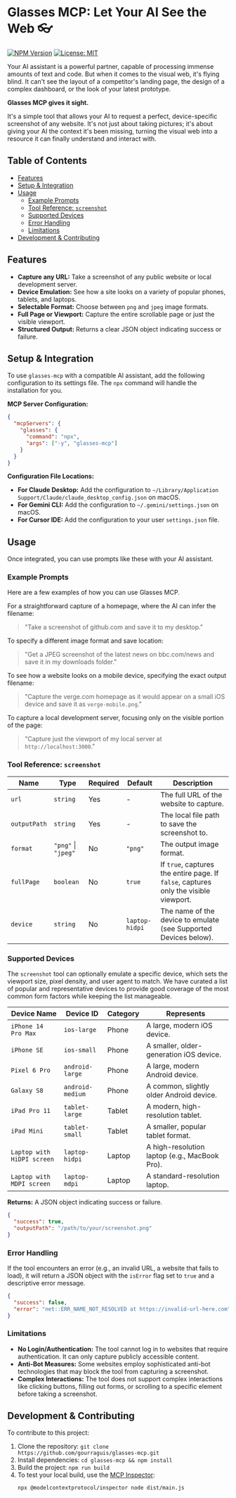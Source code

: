 # Glasses MCP: Let Your AI See the Web 👓

[![NPM Version](https://img.shields.io/npm/v/glasses-mcp?style=flat-square)](https://www.npmjs.com/package/glasses-mcp)
[![License: MIT](https://img.shields.io/badge/License-MIT-yellow.svg?style=flat-square)](https://opensource.org/licenses/MIT)

Your AI assistant is a powerful partner, capable of processing immense amounts of text and code. But when it comes to the visual web, it's flying blind. It can't see the layout of a competitor's landing page, the design of a complex dashboard, or the look of your latest prototype.

**Glasses MCP gives it sight.**

It's a simple tool that allows your AI to request a perfect, device-specific screenshot of any website. It's not just about taking pictures; it's about giving your AI the context it's been missing, turning the visual web into a resource it can finally understand and interact with.

## Table of Contents

- [Features](#features)
- [Setup & Integration](#setup--integration)
- [Usage](#usage)
  - [Example Prompts](#example-prompts)
  - [Tool Reference: `screenshot`](#tool-reference-screenshot)
  - [Supported Devices](#supported-devices)
  - [Error Handling](#error-handling)
  - [Limitations](#limitations)
- [Development & Contributing](#development--contributing)

## Features

*   **Capture any URL:** Take a screenshot of any public website or local development server.
*   **Device Emulation:** See how a site looks on a variety of popular phones, tablets, and laptops.
*   **Selectable Format:** Choose between `png` and `jpeg` image formats.
*   **Full Page or Viewport:** Capture the entire scrollable page or just the visible viewport.
*   **Structured Output:** Returns a clear JSON object indicating success or failure.

## Setup & Integration

To use `glasses-mcp` with a compatible AI assistant, add the following configuration to its settings file. The `npx` command will handle the installation for you.

**MCP Server Configuration:**
```json
{
  "mcpServers": {
    "glasses": {
      "command": "npx",
      "args": ["-y", "glasses-mcp"]
    }
  }
}
```

**Configuration File Locations:**
*   **For Claude Desktop:** Add the configuration to `~/Library/Application Support/Claude/claude_desktop_config.json` on macOS.
*   **For Gemini CLI:** Add the configuration to `~/.gemini/settings.json` on macOS.
*   **For Cursor IDE:** Add the configuration to your user `settings.json` file.

## Usage

Once integrated, you can use prompts like these with your AI assistant.

### Example Prompts

Here are a few examples of how you can use Glasses MCP.

For a straightforward capture of a homepage, where the AI can infer the filename:
> "Take a screenshot of github.com and save it to my desktop."

To specify a different image format and save location:
> "Get a JPEG screenshot of the latest news on bbc.com/news and save it in my downloads folder."

To see how a website looks on a mobile device, specifying the exact output filename:
> "Capture the verge.com homepage as it would appear on a small iOS device and save it as `verge-mobile.png`."

To capture a local development server, focusing only on the visible portion of the page:
> "Capture just the viewport of my local server at `http://localhost:3000`."

### Tool Reference: `screenshot`

| Name         | Type                     | Required | Default | Description                                           |
|--------------|--------------------------|----------|---------|-------------------------------------------------------|
| `url`        | `string`                 | Yes      | -       | The full URL of the website to capture.               |
| `outputPath` | `string`                 | Yes      | -       | The local file path to save the screenshot to.        |
| `format`     | `"png"` \| `"jpeg"`      | No       | `"png"` | The output image format.                              |
| `fullPage`   | `boolean`                | No       | `true`  | If `true`, captures the entire page. If `false`, captures only the visible viewport. |
| `device`     | `string`                 | No       | `laptop-hidpi` | The name of the device to emulate (see Supported Devices below). |

### Supported Devices

The `screenshot` tool can optionally emulate a specific device, which sets the viewport size, pixel density, and user agent to match. We have curated a list of popular and representative devices to provide good coverage of the most common form factors while keeping the list manageable.

| Device Name                 | Device ID        | Category | Represents                               |
|-----------------------------|------------------|----------|------------------------------------------|
| `iPhone 14 Pro Max`         | `ios-large`      | Phone    | A large, modern iOS device.              |
| `iPhone SE`                 | `ios-small`      | Phone    | A smaller, older-generation iOS device.  |
| `Pixel 6 Pro`               | `android-large`  | Phone    | A large, modern Android device.          |
| `Galaxy S8`                 | `android-medium` | Phone    | A common, slightly older Android device. |
| `iPad Pro 11`               | `tablet-large`   | Tablet   | A modern, high-resolution tablet.        |
| `iPad Mini`                 | `tablet-small`   | Tablet   | A smaller, popular tablet format.        |
| `Laptop with HiDPI screen`  | `laptop-hidpi`   | Laptop   | A high-resolution laptop (e.g., MacBook Pro). |
| `Laptop with MDPI screen`  | `laptop-mdpi`    | Laptop   | A standard-resolution laptop.            |

**Returns:** A JSON object indicating success or failure.
```json
{
  "success": true,
  "outputPath": "/path/to/your/screenshot.png"
}
```

### Error Handling

If the tool encounters an error (e.g., an invalid URL, a website that fails to load), it will return a JSON object with the `isError` flag set to `true` and a descriptive error message.

```json
{
  "success": false,
  "error": "net::ERR_NAME_NOT_RESOLVED at https://invalid-url-here.com"
}
```

### Limitations

*   **No Login/Authentication:** The tool cannot log in to websites that require authentication. It can only capture publicly accessible content.
*   **Anti-Bot Measures:** Some websites employ sophisticated anti-bot technologies that may block the tool from capturing a screenshot.
*   **Complex Interactions:** The tool does not support complex interactions like clicking buttons, filling out forms, or scrolling to a specific element before taking a screenshot.

## Development & Contributing

To contribute to this project:

1.  Clone the repository: `git clone https://github.com/gourraguis/glasses-mcp.git`
2.  Install dependencies: `cd glasses-mcp && npm install`
3.  Build the project: `npm run build`
4.  To test your local build, use the [MCP Inspector](https://github.com/modelcontextprotocol/inspector):
    ```bash
    npx @modelcontextprotocol/inspector node dist/main.js
    ```
